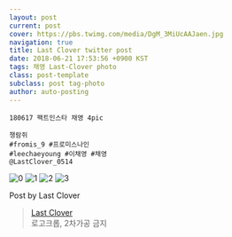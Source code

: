 ```yaml
---
layout: post
current: post
cover: https://pbs.twimg.com/media/DgM_3MiUcAAJaen.jpg
navigation: true
title: Last Clover twitter post
date: 2018-06-21 17:53:56 +0900 KST
tags: 채영 Last-Clover photo
class: post-template
subclass: post tag-photo
author: auto-posting
---
```


```  
180617 팩트인스타 채영 4pic  
  
챙람쥐    
#fromis_9 #프로미스나인  
#leechaeyoung #이채영 #채영  
@LastClover_0514  

```

![0](https://pbs.twimg.com/media/DgM_y3VVMAAaM_l.jpg)
![1](https://pbs.twimg.com/media/DgM_1LaVAAAqgTw.jpg)
![2](https://pbs.twimg.com/media/DgM_2S4U8AA2ceL.jpg)
![3](https://pbs.twimg.com/media/DgM_3MiUcAAJaen.jpg)


Post by Last Clover

> [Last Clover](https://twitter.com/LastClover_0514)  
로고크롭, 2차가공 금지